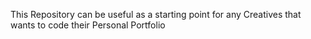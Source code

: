 This Repository can be useful as a starting point for any Creatives that wants to code their Personal Portfolio

